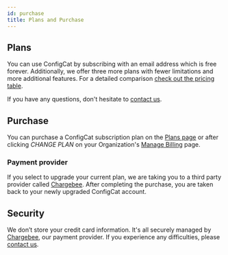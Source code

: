 ```yaml
---
id: purchase
title: Plans and Purchase
---
```



## Plans
You can use ConfigCat by subscribing with an email address which is free forever. Additionally, we offer three more plans with fewer limitations and more additional features. For a detailed comparison <a href="https://configcat.com/#pricing" target="_blank">check out the pricing table</a>.

If you have any questions, don't hesitate to <a href="https://configcat.com/support" target="_blank">contact us</a>.

## Purchase
You can purchase a ConfigCat subscription plan on the <a href="https://app.configcat.com/plans" target="_blank">Plans page</a> or after clicking *CHANGE PLAN* on your Organization's <a href="https://app.configcat.com/organization/billing" target="_blank">Manage Billing</a> page.

### Payment provider
If you select to upgrade your current plan, we are taking you to a third party provider called <a href="https://www.chargebee.com/" target="_blank">Chargebee</a>. After completing the purchase, you are taken back to your newly upgraded ConfigCat account.

## Security
We don’t store your credit card information. It's all securely managed by <a href="https://www.chargebee.com/" target="_blank">Chargebee</a>, our payment provider.
If you experience any difficulties, please <a href="https://configcat.com/support" target="_blank">contact us</a>.